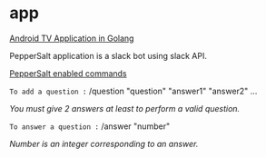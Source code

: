 # app
<span style="text-decoration:underline">Android TV Application in Golang</span>

PepperSalt application is a slack bot using slack API.

<span style="text-decoration:underline">PepperSalt enabled commands </span>

`To add a question :`
    /question "question" "answer1" "answer2" ...

_You must give 2 answers at least to perform a valid question._

`To answer a question :`
    /answer "number"

_Number is an integer corresponding to an answer._
